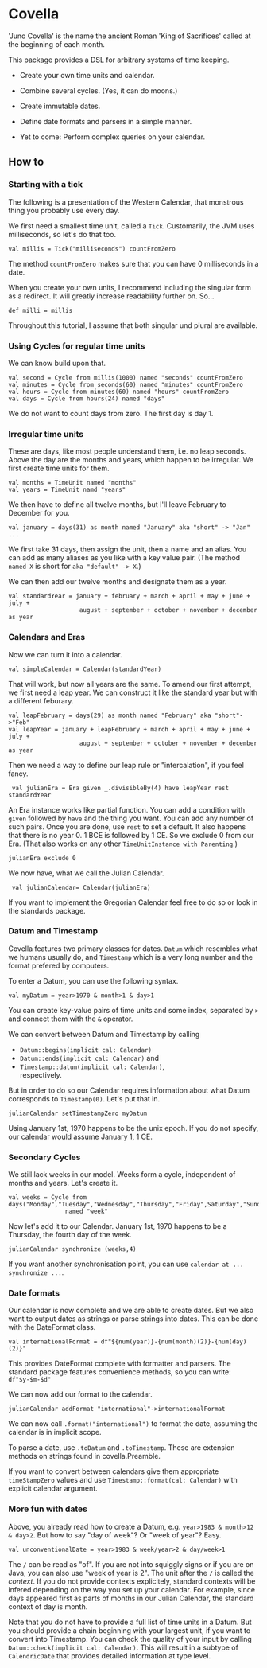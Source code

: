 # Covella
'Juno Covella' is the name the ancient Roman 'King of Sacrifices' called at the beginning of each month.

This package provides a DSL for arbitrary systems of time keeping.
- Create your own time units and calendar.
- Combine several cycles. (Yes, it can do moons.)
- Create immutable dates.
- Define date formats and parsers in a simple manner.

- Yet to come: Perform complex queries on your calendar.

## How to

### Starting with a tick
The following is a presentation of the Western Calendar, that monstrous thing you probably use every day.

We first need a smallest time unit, called a `Tick`. Customarily, the JVM uses milliseconds, so let's do that too.

    val millis = Tick("milliseconds") countFromZero
    
The method `countFromZero` makes sure that you can have 0 milliseconds in a date.

When you create your own units, I recommend including the singular form as a redirect. It will greatly increase readability further on. So...

    def milli = millis

Throughout this tutorial, I assume that both singular und plural are available.

### Using Cycles for regular time units
We can know build upon that. 

    val second = Cycle from millis(1000) named "seconds" countFromZero
    val minutes = Cycle from seconds(60) named "minutes" countFromZero
    val hours = Cycle from minutes(60) named "hours" countFromZero
    val days = Cycle from hours(24) named "days"

We do not want to count days from zero. The first day is day 1.

### Irregular time units
These are days, like most people understand them, i.e. no leap seconds. Above the day are the months and years, which happen to be irregular. We first create time units for them.

    val months = TimeUnit named "months"
    val years = TimeUnit namd "years"
    
We then have to define all twelve months, but I'll leave February to December for you.

    val january = days(31) as month named "January" aka "short" -> "Jan"
    ...
    
We first take 31 days, then assign the unit, then a name and an alias. You can add as many aliases as you like with a key value pair. (The method `named X` is short for `aka "default" -> X`.)

We can then add our twelve months and designate them as a year.

    val standardYear = january + february + march + april + may + june + july + 
                        august + september + october + november + december as year

### Calendars and Eras
Now we can turn it into a calendar. 

    val simpleCalendar = Calendar(standardYear)
    
That will work, but now all years are the same. To amend our first attempt, we first need a leap year. We can construct it like the standard year but with a different feburary.

    val leapFebruary = days(29) as month named "February" aka "short"->"Feb"
    val leapYear = january + leapFebruary + march + april + may + june + july + 
                        august + september + october + november + december as year
                        
 Then we need a way to define our leap rule or "intercalation", if you feel fancy.
 
     val julianEra = Era given _.divisibleBy(4) have leapYear rest standardYear
     
An Era instance works like partial function. You can add a condition with `given` followed by `have` and the thing you want. You can add any number of such pairs. Once you are done, use `rest` to set a default. It also happens that there is no year 0. 1 BCE is followed by 1 CE. So we exclude 0 from our Era. (That also works on any other `TimeUnitInstance with Parenting`.)

    julianEra exclude 0

We now have, what we call the Julian Calendar.

     val julianCalendar= Calendar(julianEra)

If you want to implement the Gregorian Calendar feel free to do so or look in the standards package.

### Datum and Timestamp
Covella features two primary classes for dates. `Datum` which resembles what we humans usually do, and `Timestamp` which is a very long number and the format prefered by computers.

To enter a Datum, you can use the following syntax.

    val myDatum = year>1970 & month>1 & day>1
    
You can create key-value pairs of time units and some index, separated by `>` and connect them with the `&` operator.

We can convert between Datum and Timestamp by calling  
- `Datum::begins(implicit cal: Calendar)`
- `Datum::ends(implicit cal: Calendar)` and  
- `Timestamp::datum(implicit cal: Calendar)`,  
respectively.

But in order to do so our Calendar requires information about what Datum corresponds to `Timestamp(0)`. Let's put that in.

    julianCalendar setTimestampZero myDatum
    
Using January 1st, 1970 happens to be the unix epoch. If you do not specify, our calendar would assume January 1, 1 CE.

### Secondary Cycles
We still lack weeks in our model. Weeks form a cycle, independent of months and years. Let's create it.

    val weeks = Cycle from days("Monday","Tuesday","Wednesday","Thursday","Friday",Saturday","Sunday") 
                    named "week"
                  
Now let's add it to our Calendar. January 1st, 1970 happens to be a Thursday, the fourth day of the week.

    julianCalendar synchronize (weeks,4)
    
If you want another synchronisation point, you can use `calendar at ... synchronize ...`.

### Date formats

Our calendar is now complete and we are able to create dates. But we also want to output dates as strings or parse strings into dates. This can be done with the DateFormat class.

    val internationalFormat = df"${num(year)}-{num(month)(2)}-{num(day)(2)}"
    
This provides DateFormat complete with formatter and parsers. The standard package features convenience methods, so you can write: `df"$y-$m-$d"`

We can now add our format to the calendar.

    julianCalendar addFormat "international"->internationalFormat
    
We can now call `.format("international")` to format the date, assuming the calendar is in implicit scope.

To parse a date, use `.toDatum` and `.toTimestamp`. These are extension methods on strings found in covella.Preamble.

If you want to convert between calendars give them appropriate `timeStampZero` values and use `Timestamp::format(cal: Calendar)` with explicit calendar argument.
   
### More fun with dates
Above, you already read how to create a Datum, e.g. `year>1983 & month>12 & day>2`. But how to say "day of week"? Or "week of year"? Easy.

    val unconventionalDate = year>1983 & week/year>2 & day/week>1
 
The `/` can be read as "of". If you are not into squiggly signs or if you are on Java, you can also use "week of year is 2". The unit after the `/` is called the _context_. If you do not provide contexts explicitely, standard contexts will be infered depending on the way you set up your calendar. For example, since days appeared first as parts of months in our Julian Calendar, the standard context of day is month.

Note that you do not have to provide a full list of time units in a Datum. But you should provide a chain beginning with your largest unit, if you want to convert into Timestamp. You can check the quality of your input by calling `Datum::check(implicit cal: Calendar)`. This will result in a subtype of `CalendricDate` that provides detailed information at type level.
